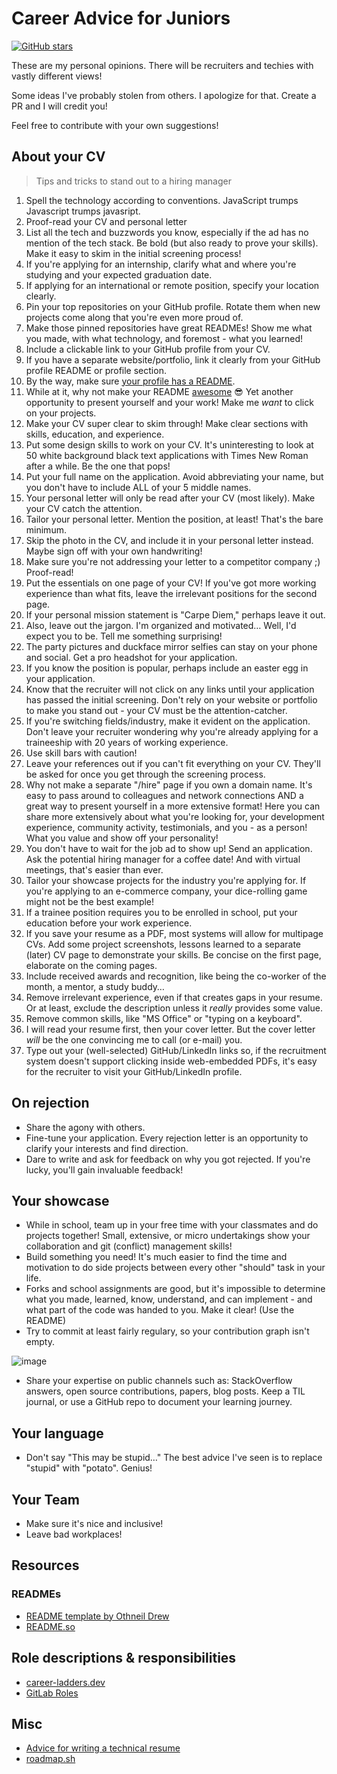 # Career Advice for Juniors

[![GitHub stars](https://img.shields.io/github/stars/postmodernistx/career-advice-for-juniors?style=social&label=Star&maxAge=2592000)](https://GitHub.com/postmodernistx/career-advice-for-juniors/stargazers/)

These are my personal opinions. There will be recruiters and techies with vastly different views!

Some ideas I've probably stolen from others. I apologize for that. Create a PR and I will credit you!

Feel free to contribute with your own suggestions!

## About your CV
> Tips and tricks to stand out to a hiring manager

1. Spell the technology according to conventions. JavaScript trumps Javascript trumps javasript. 
2. Proof-read your CV and personal letter 
3. List all the tech and buzzwords you know, especially if the ad has no mention of the tech stack. Be bold (but also ready to prove your skills). Make it easy to skim in the initial screening process!
4. If you're applying for an internship, clarify what and where you're studying and your expected graduation date. 
5. If applying for an international or remote position, specify your location clearly. 
6. Pin your top repositories on your GitHub profile. Rotate them when new projects come along that you're even more proud of. 
7. Make those pinned repositories have great READMEs! Show me what you made, with what technology, and foremost - what you learned!
8. Include a clickable link to your GitHub profile from your CV. 
9. If you have a separate website/portfolio, link it clearly from your GitHub profile README or profile section. 
10. By the way, make sure [your profile has a README](https://docs.github.com/en/account-and-profile/setting-up-and-managing-your-github-profile/customizing-your-profile/managing-your-profile-readme).
11. While at it, why not make your README [awesome](https://github.com/abhisheknaiidu/awesome-github-profile-readme) :sunglasses: Yet another opportunity to present yourself and your work! Make me _want_ to click on your projects.
11. Make your CV super clear to skim through! Make clear sections with skills, education, and experience.
12. Put some design skills to work on your CV. It's uninteresting to look at 50 white background black text applications with Times New Roman after a while. Be the one that pops!
13. Put your full name on the application. Avoid abbreviating your name, but you don't have to include ALL of your 5 middle names. 
14. Your personal letter will only be read after your CV (most likely). Make your CV catch the attention. 
15. Tailor your personal letter. Mention the position, at least! That's the bare minimum. 
16. Skip the photo in the CV, and include it in your personal letter instead. Maybe sign off with your own handwriting!
17. Make sure you're not addressing your letter to a competitor company ;) Proof-read!
18. Put the essentials on one page of your CV! If you've got more working experience than what fits, leave the irrelevant positions for the second page. 
19. If your personal mission statement is "Carpe Diem," perhaps leave it out. 
20. Also, leave out the jargon. I'm organized and motivated… Well, I'd expect you to be. Tell me something surprising!
21. The party pictures and duckface mirror selfies can stay on your phone and social. Get a pro headshot for your application. 
22. If you know the position is popular, perhaps include an easter egg in your application. 
23. Know that the recruiter will not click on any links until your application has passed the initial screening. Don't rely on your website or portfolio to make you stand out - your CV must be the attention-catcher. 
24. If you're switching fields/industry, make it evident on the application. Don't leave your recruiter wondering why you're already applying for a traineeship with 20 years of working experience.
25. Use skill bars with caution!
26. Leave your references out if you can't fit everything on your CV. They'll be asked for once you get through the screening process. 
27. Why not make a separate "/hire" page if you own a domain name. It's easy to pass around to colleagues and network connections AND a great way to present yourself in a more extensive format! Here you can share more extensively about what you're looking for, your development experience, community activity, testimonials, and you - as a person! What you value and show off your personality!
28. You don't have to wait for the job ad to show up! Send an application. Ask the potential hiring manager for a coffee date! And with virtual meetings, that's easier than ever. 
29. Tailor your showcase projects for the industry you're applying for. If you're applying to an e-commerce company, your dice-rolling game might not be the best example!
30. If a trainee position requires you to be enrolled in school, put your education before your work experience.
31. If you save your resume as a PDF, most systems will allow for multipage CVs. Add some project screenshots, lessons learned to a separate (later) CV page to demonstrate  your skills. Be concise on the first page, elaborate on the coming pages.
32. Include received awards and recognition, like being the co-worker of the month, a mentor, a study buddy…
33. Remove irrelevant experience, even if that creates gaps in your resume. Or at least, exclude the description unless it _really_ provides some value.
34. Remove common skills, like "MS Office" or "typing on a keyboard".
35. I will read your resume first, then your cover letter. But the cover letter _will_ be the one convincing me to call (or e-mail) you.
36. Type out your (well-selected) GitHub/LinkedIn links so, if the recruitment system doesn't support clicking inside web-embedded PDFs, it's easy for the recruiter to visit your GitHub/LinkedIn profile.

## On rejection

- Share the agony with others.
- Fine-tune your application. Every rejection letter is an opportunity to clarify your interests and find direction.
- Dare to write and ask for feedback on why you got rejected. If you're lucky, you'll gain invaluable feedback!

## Your showcase
- While in school, team up in your free time with your classmates and do projects together! Small, extensive, or micro undertakings show your collaboration and git (conflict) management skills!
- Build something you need! It's much easier to find the time and motivation to do side projects between every other "should" task in your life.
- Forks and school assignments are good, but it's impossible to determine what you made, learned, know, understand, and can implement - and what part of the code was handed to you. Make it clear! (Use the README)
- Try to commit at least fairly regulary, so your contribution graph isn't empty.

![image](https://user-images.githubusercontent.com/18628999/215314732-732a60ef-89f6-4b41-93ed-64df29202a85.png)

- Share your expertise on public channels such as: StackOverflow answers, open source contributions, papers, blog posts. Keep a TIL journal, or use a GitHub repo to document your learning journey.

## Your language
- Don't say "This may be stupid…" The best advice I've seen is to replace "stupid" with "potato". Genius!

## Your Team
- Make sure it's nice and inclusive!
- Leave bad workplaces!

## Resources
### READMEs
- [README template by Othneil Drew](https://github.com/othneildrew/Best-README-Template/blob/master/BLANK_README.md)
- [README.so](https://readme.so/)

## Role descriptions & responsibilities
- [career-ladders.dev](https://career-ladders.dev/)
- [GitLab Roles](https://about.gitlab.com/job-families/)

## Misc
- [Advice for writing a technical resume](https://css-tricks.com/advice-for-writing-a-technical-resume/)
- [roadmap.sh](https://github.com/kamranahmedse/developer-roadmap)
